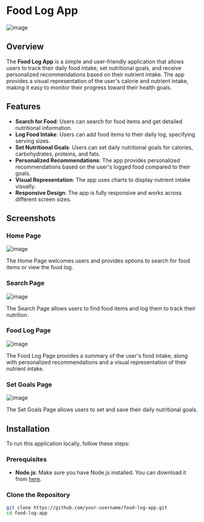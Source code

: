 # Food Log App
![image](https://github.com/user-attachments/assets/5130930a-840d-4f90-8743-218267068e60)

## Overview

The **Food Log App** is a simple and user-friendly application that allows users to track their daily food intake, set nutritional goals, and receive personalized recommendations based on their nutrient intake. The app provides a visual representation of the user's calorie and nutrient intake, making it easy to monitor their progress toward their health goals.

## Features

- **Search for Food**: Users can search for food items and get detailed nutritional information.
- **Log Food Intake**: Users can add food items to their daily log, specifying serving sizes.
- **Set Nutritional Goals**: Users can set daily nutritional goals for calories, carbohydrates, proteins, and fats.
- **Personalized Recommendations**: The app provides personalized recommendations based on the user's logged food compared to their goals.
- **Visual Representation**: The app uses charts to display nutrient intake visually.
- **Responsive Design**: The app is fully responsive and works across different screen sizes.

## Screenshots

### Home Page
![image](https://github.com/user-attachments/assets/aa39db90-6452-4c8b-8146-b2483b75865a)


The Home Page welcomes users and provides options to search for food items or view the food log.

### Search Page
![image](https://github.com/user-attachments/assets/8b53d2f7-f06a-44cd-8f89-ec12bc35ab25)

The Search Page allows users to find food items and log them to track their nutrition.

### Food Log Page
![image](https://github.com/user-attachments/assets/6d668b61-a0e5-4a3e-9427-99b5d2867146)

The Food Log Page provides a summary of the user's food intake, along with personalized recommendations and a visual representation of their nutrient intake.

### Set Goals Page
![image](https://github.com/user-attachments/assets/b66d3951-ce57-4118-bfc4-197996c1cae1)


The Set Goals Page allows users to set and save their daily nutritional goals.

## Installation

To run this application locally, follow these steps:

### Prerequisites

- **Node.js**: Make sure you have Node.js installed. You can download it from [here](https://nodejs.org/).

### Clone the Repository

```bash
git clone https://github.com/your-username/food-log-app.git
cd food-log-app



